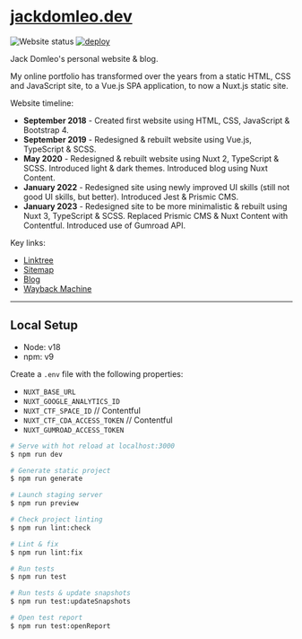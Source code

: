 # [jackdomleo.dev](https://jackdomleo.dev)

![Website status](https://img.shields.io/website?down_color=red&down_message=offline&up_color=green&up_message=online&url=https%3A%2F%2Fjackdomleo.dev "Website status")
[![deploy](https://github.com/jackdomleo7/jackdomleo.dev/actions/workflows/deploy.yml/badge.svg)](https://github.com/jackdomleo7/jackdomleo.dev/actions/workflows/deploy.yml)

Jack Domleo's personal website & blog.

My online portfolio has transformed over the years from a static HTML, CSS and JavaScript site, to a Vue.js SPA application, to now a Nuxt.js static site.

Website timeline:
- **September 2018** - Created first website using HTML, CSS, JavaScript & Bootstrap 4.
- **September 2019** - Redesigned & rebuilt website using Vue.js, TypeScript & SCSS.
- **May 2020** - Redesigned & rebuilt website using Nuxt 2, TypeScript & SCSS. Introduced light & dark themes. Introduced blog using Nuxt Content.
- **January 2022** - Redesigned site using newly improved UI skills (still not good UI skills, but better). Introduced Jest & Prismic CMS.
- **January 2023** - Redesigned site to be more minimalistic & rebuilt using Nuxt 3, TypeScript & SCSS. Replaced Prismic CMS & Nuxt Content with Contentful. Introduced use of Gumroad API.

Key links:
- [Linktree](https://jackdomleo.dev/links)
- [Sitemap](https://jackdomleo.dev/sitemap.xml)
- [Blog](https://jackdomleo.dev/blog)
- [Wayback Machine](https://web.archive.org/web/20230000000000*/https://jackdomleo.dev)

---

## Local Setup

- Node: v18
- npm: v9

Create a `.env` file with the following properties:
- `NUXT_BASE_URL`
- `NUXT_GOOGLE_ANALYTICS_ID`
- `NUXT_CTF_SPACE_ID` // Contentful
- `NUXT_CTF_CDA_ACCESS_TOKEN` // Contentful
- `NUXT_GUMROAD_ACCESS_TOKEN`

```bash
# Serve with hot reload at localhost:3000
$ npm run dev

# Generate static project
$ npm run generate

# Launch staging server
$ npm run preview

# Check project linting
$ npm run lint:check

# Lint & fix
$ npm run lint:fix

# Run tests
$ npm run test

# Run tests & update snapshots
$ npm run test:updateSnapshots

# Open test report
$ npm run test:openReport
```